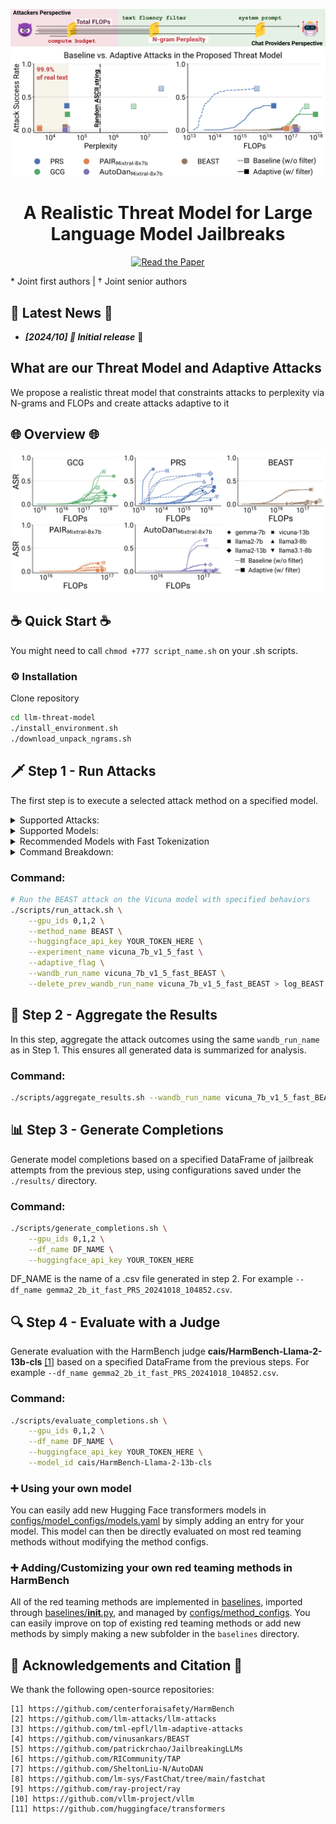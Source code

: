 <p align="center">

<img src="assets/threat_model_teaser.png" alt="Threat model for LLMs"/>

</p>

<div align="center">

# A Realistic Threat Model for Large Language Model Jailbreaks


</div>

<div align="center">

[![Read the Paper](https://img.shields.io/badge/Paper-arXiv-blue)](https://arxiv.org/abs/2410.16222v1)

</div>

<p align="center">

\* Joint first authors | † Joint senior authors

</p>



## 📰 Latest News 📰

* ***[2024/10] 🚀 Initial release*** 🚀


## What are our Threat Model and Adaptive Attacks

We propose a realistic threat model that constraints attacks to perplexity via N-grams and FLOPs and create attacks adaptive to it

## 🌐 Overview 🌐
<div align="center">

<img src="assets/all_attacks.png" alt="Adaptive attacks"/>

</div>


## ☕ Quick Start ☕
You might need to call `chmod +777 script_name.sh` on your .sh scripts.

### ⚙️ Installation

Clone repository

```bash
cd llm-threat-model 
./install_environment.sh
./download_unpack_ngrams.sh
```

## 🗡️ Step 1 - Run Attacks

The first step is to execute a selected attack method on a specified model. 
 
<details><summary> Supported Attacks: </summary><p>

- **BEAST**: A black-box adaptive attack that iteratively refines test cases based on feedback.
- **GCG**: A gradient-based attack that directly leverages model gradients for generating adversarial examples.
- **AutoDan**: A dynamic attack that adapts based on the model's response patterns.
- **PAIR**: A similarity-based attack that tries to fool the model by finding similar but adversarial cases.

These attacks can be found in the `baselines` folder and configured with YAML files in the `configs/method_configs/` folder.

</p></details>

<details><summary> Supported Models: </summary><p>

You can run attacks on a variety of pre-trained language models. Below are some of the supported models:
- **LLaMA**: Versions 2, 3, 3.1, and 3.2 with sizes ranging from 7B to 70B, safety-tuned.
- **Vicuna**: Both 7B and 13B, version 1.5, optimized for chat-based applications.
- **StableLM Zephyr**: A lightweight, robust model focused on resource efficiency.
- **Starling**: Optimized models for both alpha and beta variants.
- **Gemma**: Versions 1 and 2 with sizes ranging from 2B to 9B, safety-tuned.
- **R2D2**: Model, proposed in [[1]](#-acknowledgements-and-citation-), adversarially safety-tuned from Zephyr-7b.

These models can be found in the corresponding model configurations defined in the YAML files under `configs/model_configs/`.

</p></details>

<details><summary> Recommended Models with Fast Tokenization </summary><p>

We recommend using models with fast tokenization. Here are some common choices:

- **vicuna_7b_v1_5_fast**
- **vicuna_13b_v1_5_fast**
- **starling_lm_7B_alpha_fast**
- **starling_lm_7B_beta_fast**
- **llama2_7b_fast**
- **llama2_13b_fast**
- **llama2_70b_fast**
- **llama3_8b_fast**
- **llama3_1_8b_fast**
- **llama3_70b_fast**
- **gemma_2b_fast**
- **gemma_7b_it_fast**
- **gemma2_2b_it_fast**
- **gemma2_9b_it_fast**
- **r2d2_fast**
- **llama3_2_1b_fast**
- **llama3_2_3b_fast**

</p></details>

<details><summary> Command Breakdown: </summary><p>
To run an attack on a model, you need to specify the following:

1. **gpu_ids**: GPU IDs used for model execution (e.g., 0,1,2).
2. **method_name**: The name of the attack method you wish to run (e.g., BEAST).
3. **huggingface_api_key**: The API key for accessing Hugging Face models (replace `YOUR_TOKEN_HERE` with your actual API key).
4. **experiment_name**: The name of the experiment, typically referring to the model (e.g., vicuna_13b_v1_5_fast).
5. **adaptive_flag**: (Optional) If included, enables the adaptive attack.
6. **wandb_run_name**: The name of the wandb run name to use in the next step.
7. **delete_prev_wandb_run_name**: (Optional) If included, it cleans the previous results with the same name to save space.

</p></details>

### Command:
```bash
# Run the BEAST attack on the Vicuna model with specified behaviors
./scripts/run_attack.sh \
    --gpu_ids 0,1,2 \
    --method_name BEAST \
    --huggingface_api_key YOUR_TOKEN_HERE \
    --experiment_name vicuna_7b_v1_5_fast \
    --adaptive_flag \
    --wandb_run_name vicuna_7b_v1_5_fast_BEAST \
    --delete_prev_wandb_run_name vicuna_7b_v1_5_fast_BEAST > log_BEAST
```

## 🔄 Step 2 - Aggregate the Results

In this step, aggregate the attack outcomes using the same `wandb_run_name` as in Step 1. This ensures all generated data is summarized for analysis.

### Command:
```bash
./scripts/aggregate_results.sh --wandb_run_name vicuna_7b_v1_5_fast_BEAST
```

## 📊 Step 3 - Generate Completions

Generate model completions based on a specified DataFrame of jailbreak attempts from the previous step, using configurations saved under the `./results/` directory.

### Command:
```bash
./scripts/generate_completions.sh \
    --gpu_ids 0,1,2 \
    --df_name DF_NAME \
    --huggingface_api_key YOUR_TOKEN_HERE 
```
DF_NAME is the name of a .csv file generated in step 2. For example `--df_name gemma2_2b_it_fast_PRS_20241018_104852.csv`.

## 🔍 Step 4 - Evaluate with a Judge 

Generate evaluation with the HarmBench judge **cais/HarmBench-Llama-2-13b-cls** [[1]](#-acknowledgements-and-citation-) based on a specified DataFrame from the previous steps. For example `--df_name gemma2_2b_it_fast_PRS_20241018_104852.csv`. 

### Command:
```bash
./scripts/evaluate_completions.sh \
    --gpu_ids 0,1,2 \
    --df_name DF_NAME \
    --huggingface_api_key YOUR_TOKEN_HERE \
    --model_id cais/HarmBench-Llama-2-13b-cls 
```

### ➕ Using your own model 
You can easily add new Hugging Face transformers models in [configs/model_configs/models.yaml](configs/model_configs/models.yaml) by simply adding an entry for your model. This model can then be directly evaluated on most red teaming methods without modifying the method configs. 

### ➕ Adding/Customizing your own red teaming methods in HarmBench
All of the red teaming methods are implemented in [baselines](baselines), imported through [baselines/__init__.py](baselines/__init__.py), and managed by [configs/method_configs](configs/method_configs). You can easily improve on top of existing red teaming methods or add new methods by simply making a new subfolder in the `baselines` directory.


## 🙏 Acknowledgements and Citation 🙏

We thank the following open-source repositories:
    
    [1] https://github.com/centerforaisafety/HarmBench
    [2] https://github.com/llm-attacks/llm-attacks
    [3] https://github.com/tml-epfl/llm-adaptive-attacks
    [4] https://github.com/vinusankars/BEAST
    [5] https://github.com/patrickrchao/JailbreakingLLMs
    [6] https://github.com/RICommunity/TAP
    [7] https://github.com/SheltonLiu-N/AutoDAN
    [8] https://github.com/lm-sys/FastChat/tree/main/fastchat
    [9] https://github.com/ray-project/ray
    [10] https://github.com/vllm-project/vllm
    [11] https://github.com/huggingface/transformers


